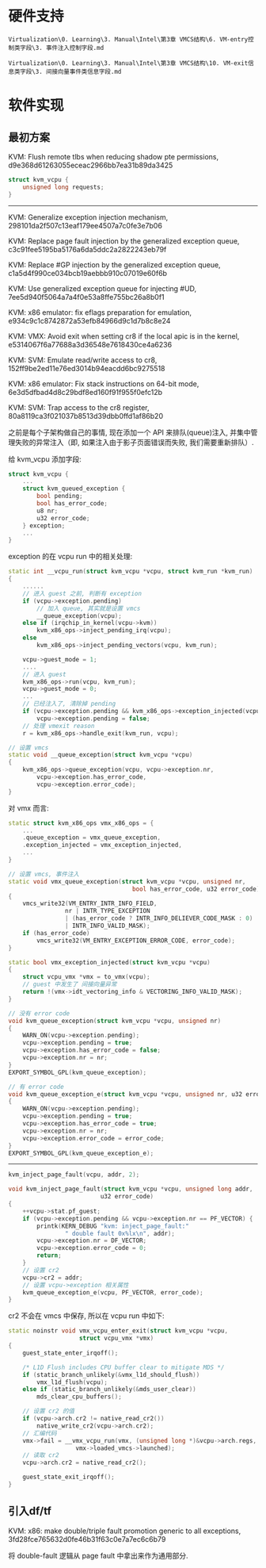 

# 硬件支持

`Virtualization\0. Learning\3. Manual\Intel\第3章 VMCS结构\6. VM-entry控制类字段\3. 事件注入控制字段.md`

`Virtualization\0. Learning\3. Manual\Intel\第3章 VMCS结构\10. VM-exit信息类字段\3. 间接向量事件类信息字段.md`

# 软件实现

## 最初方案

KVM: Flush remote tlbs when reducing shadow pte permissions, d9e368d61263055eceac2966bb7ea31b89da3425

```cpp
struct kvm_vcpu {
    unsigned long requests;
}
```




---

KVM: Generalize exception injection mechanism, 298101da2f507c13eaf179ee4507a7c0fe3e7b06

KVM: Replace page fault injection by the generalized exception queue, c3c91fee5195ba5176a6da5ddc2a2822243eb79f

KVM: Replace #GP injection by the generalized exception queue, c1a5d4f990ce034bcb19aebbb910c07019e60f6b

KVM: Use generalized exception queue for injecting #UD, 7ee5d940f5064a7a4f0e53a8ffe755bc26a8b0f1

KVM: x86 emulator: fix eflags preparation for emulation, e934c9c1c8742872a53efb84966d9c1d7b8c8e24

KVM: VMX: Avoid exit when setting cr8 if the local apic is in the kernel, e5314067f6a77688a3d36548e7618430ce4a6236

KVM: SVM: Emulate read/write access to cr8, 152ff9be2ed11e76ed3014b94eacdd6bc9275518

KVM: x86 emulator: Fix stack instructions on 64-bit mode, 6e3d5dfbad4d8c29bdf8ed160f91f955f0efc12b

KVM: SVM: Trap access to the cr8 register, 80a8119ca3f021037b8513d39dbb0ffd1af86b20

之前是每个子架构做自己的事情, 现在添加一个 API 来排队(queue)注入, 并集中管理失败的异常注入（即, 如果注入由于影子页面错误而失败, 我们需要重新排队）. 

给 kvm_vcpu 添加字段:

```cpp
struct kvm_vcpu {
    ...
    struct kvm_queued_exception {
        bool pending;
        bool has_error_code;
        u8 nr;
        u32 error_code;
    } exception;
    ...
}
```

exception 的在 vcpu run 中的相关处理:

```cpp
static int __vcpu_run(struct kvm_vcpu *vcpu, struct kvm_run *kvm_run)
{
    ......
    // 进入 guest 之前, 判断有 exception
    if (vcpu->exception.pending)
        // 加入 queue, 其实就是设置 vmcs
        __queue_exception(vcpu);
    else if (irqchip_in_kernel(vcpu->kvm))
        kvm_x86_ops->inject_pending_irq(vcpu);
    else
        kvm_x86_ops->inject_pending_vectors(vcpu, kvm_run);

    vcpu->guest_mode = 1;
    ....
    // 进入 guest
    kvm_x86_ops->run(vcpu, kvm_run);
    vcpu->guest_mode = 0;
    ...
    // 已经注入了, 清除掉 pending
    if (vcpu->exception.pending && kvm_x86_ops->exception_injected(vcpu))
        vcpu->exception.pending = false;
    // 处理 vmexit reason
    r = kvm_x86_ops->handle_exit(kvm_run, vcpu);
```

```cpp
// 设置 vmcs
static void __queue_exception(struct kvm_vcpu *vcpu)
{
    kvm_x86_ops->queue_exception(vcpu, vcpu->exception.nr,
        vcpu->exception.has_error_code,
        vcpu->exception.error_code);
}
```

对 vmx 而言:

```cpp
static struct kvm_x86_ops vmx_x86_ops = {
    ...
    .queue_exception = vmx_queue_exception,
    .exception_injected = vmx_exception_injected,
    ...
}

// 设置 vmcs, 事件注入
static void vmx_queue_exception(struct kvm_vcpu *vcpu, unsigned nr,
                                   bool has_error_code, u32 error_code)
{
    vmcs_write32(VM_ENTRY_INTR_INFO_FIELD,
                nr | INTR_TYPE_EXCEPTION
                | (has_error_code ? INTR_INFO_DELIEVER_CODE_MASK : 0)
                | INTR_INFO_VALID_MASK);
    if (has_error_code)
        vmcs_write32(VM_ENTRY_EXCEPTION_ERROR_CODE, error_code);
}

static bool vmx_exception_injected(struct kvm_vcpu *vcpu)
{
    struct vcpu_vmx *vmx = to_vmx(vcpu);
    // guest 中发生了 间接向量异常
    return !(vmx->idt_vectoring_info & VECTORING_INFO_VALID_MASK);
}

// 没有 error code
void kvm_queue_exception(struct kvm_vcpu *vcpu, unsigned nr)
{
    WARN_ON(vcpu->exception.pending);
    vcpu->exception.pending = true;
    vcpu->exception.has_error_code = false;
    vcpu->exception.nr = nr;
}
EXPORT_SYMBOL_GPL(kvm_queue_exception);

// 有 error code
void kvm_queue_exception_e(struct kvm_vcpu *vcpu, unsigned nr, u32 error_code)
{
    WARN_ON(vcpu->exception.pending);
    vcpu->exception.pending = true;
    vcpu->exception.has_error_code = true;
    vcpu->exception.nr = nr;
    vcpu->exception.error_code = error_code;
}
EXPORT_SYMBOL_GPL(kvm_queue_exception_e);


```

---

```cpp
kvm_inject_page_fault(vcpu, addr, 2);
```

```cpp
void kvm_inject_page_fault(struct kvm_vcpu *vcpu, unsigned long addr,
                          u32 error_code)
{
    ++vcpu->stat.pf_guest;
    if (vcpu->exception.pending && vcpu->exception.nr == PF_VECTOR) {
        printk(KERN_DEBUG "kvm: inject_page_fault:"
                " double fault 0x%lx\n", addr);
        vcpu->exception.nr = DF_VECTOR;
        vcpu->exception.error_code = 0;
        return;
    }
    // 设置 cr2
    vcpu->cr2 = addr;
    // 设置 vcpu->exception 相关属性
    kvm_queue_exception_e(vcpu, PF_VECTOR, error_code);
}
```

cr2 不会在 vmcs 中保存, 所以在 vcpu run 中如下:

```cpp
static noinstr void vmx_vcpu_enter_exit(struct kvm_vcpu *vcpu,
                    struct vcpu_vmx *vmx)
{
    guest_state_enter_irqoff();

    /* L1D Flush includes CPU buffer clear to mitigate MDS */
    if (static_branch_unlikely(&vmx_l1d_should_flush))
        vmx_l1d_flush(vcpu);
    else if (static_branch_unlikely(&mds_user_clear))
        mds_clear_cpu_buffers();

    // 设置 cr2 的值
    if (vcpu->arch.cr2 != native_read_cr2())
        native_write_cr2(vcpu->arch.cr2);
    // 汇编代码
    vmx->fail = __vmx_vcpu_run(vmx, (unsigned long *)&vcpu->arch.regs,
                   vmx->loaded_vmcs->launched);
    // 读取 cr2
    vcpu->arch.cr2 = native_read_cr2();

    guest_state_exit_irqoff();
}
```

## 引入df/tf



KVM: x86: make double/triple fault promotion generic to all exceptions, 3fd28fce765632d0fe46b31f63c0e7a7ec6c6b79

将 double-fault 逻辑从 page fault 中拿出来作为通用部分.

